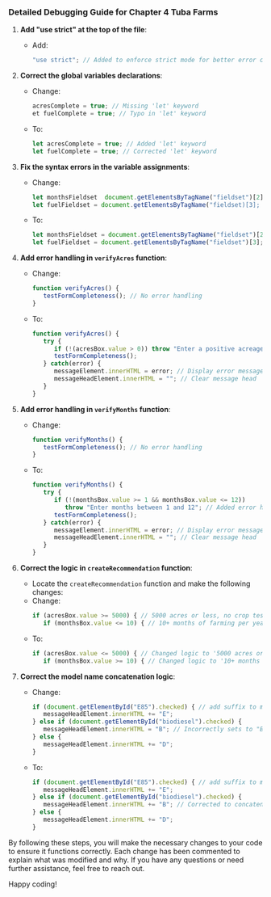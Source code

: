### Detailed Debugging Guide for Chapter 4 Tuba Farms

1. **Add "use strict" at the top of the file**:
   - Add:
     ```javascript
     "use strict"; // Added to enforce strict mode for better error checking
     ```

2. **Correct the global variables declarations**:
   - Change:
     ```javascript
     acresComplete = true; // Missing 'let' keyword
     et fuelComplete = true; // Typo in 'let' keyword
     ```
   - To:
     ```javascript
     let acresComplete = true; // Added 'let' keyword
     let fuelComplete = true; // Corrected 'let' keyword
     ```

3. **Fix the syntax errors in the variable assignments**:
   - Change:
     ```javascript
     let monthsFieldset  document.getElementsByTagName("fieldset")[2]; // Missing '='
     let fuelFieldset = document.getElementsByTagName("fieldset)[3]; // Missing closing double quote
     ```
   - To:
     ```javascript
     let monthsFieldset = document.getElementsByTagName("fieldset")[2]; // Added '='
     let fuelFieldset = document.getElementsByTagName("fieldset")[3]; // Added closing double quote
     ```

4. **Add error handling in `verifyAcres` function**:
   - Change:
     ```javascript
     function verifyAcres() {
        testFormCompleteness(); // No error handling
     }
     ```
   - To:
     ```javascript
     function verifyAcres() {
        try {
           if (!(acresBox.value > 0)) throw "Enter a positive acreage"; // Added error handling for positive number
           testFormCompleteness();
        } catch(error) {
           messageElement.innerHTML = error; // Display error message
           messageHeadElement.innerHTML = ""; // Clear message head
        }
     }
     ```

5. **Add error handling in `verifyMonths` function**:
   - Change:
     ```javascript
     function verifyMonths() {
        testFormCompleteness(); // No error handling
     }
     ```
   - To:
     ```javascript
     function verifyMonths() {
        try {
           if (!(monthsBox.value >= 1 && monthsBox.value <= 12)) 
              throw "Enter months between 1 and 12"; // Added error handling for valid month range
           testFormCompleteness();
        } catch(error) {
           messageElement.innerHTML = error; // Display error message
           messageHeadElement.innerHTML = ""; // Clear message head
        }
     }
     ```

6. **Correct the logic in `createRecommendation` function**:
   - Locate the `createRecommendation` function and make the following changes:
   - Change:
     ```javascript
     if (acresBox.value >= 5000) { // 5000 acres or less, no crop test needed
        if (monthsBox.value <= 10) { // 10+ months of farming per year
     ```
   - To:
     ```javascript
     if (acresBox.value <= 5000) { // Changed logic to '5000 acres or less'
        if (monthsBox.value >= 10) { // Changed logic to '10+ months of farming per year'
     ```

7. **Correct the model name concatenation logic**:
   - Change:
     ```javascript
     if (document.getElementById("E85").checked) { // add suffix to model name based on fuel choice
        messageHeadElement.innerHTML += "E";
     } else if (document.getElementById("biodiesel").checked) {
        messageHeadElement.innerHTML = "B"; // Incorrectly sets to "B"
     } else {
        messageHeadElement.innerHTML += "D";  
     }
     ```
   - To:
     ```javascript
     if (document.getElementById("E85").checked) { // add suffix to model name based on fuel choice
        messageHeadElement.innerHTML += "E";
     } else if (document.getElementById("biodiesel").checked) {
        messageHeadElement.innerHTML += "B"; // Corrected to concatenate "B"
     } else {
        messageHeadElement.innerHTML += "D";  
     }
     ```

By following these steps, you will make the necessary changes to your code to ensure it functions correctly. Each change has been commented to explain what was modified and why. If you have any questions or need further assistance, feel free to reach out.

Happy coding!
